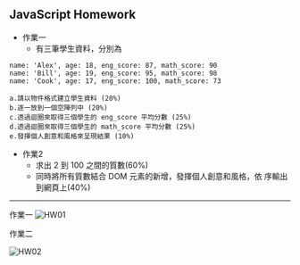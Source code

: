 ## JavaScript Homework

- 作業一
  - 有三筆學生資料，分別為
 
```
name: 'Alex', age: 18, eng_score: 87, math_score: 90
name: 'Bill', age: 19, eng_score: 95, math_score: 98
name: 'Cook', age: 17, eng_score: 100, math_score: 73
``` 


    a.請以物件格式建立學生資料 (20%)
    b.逐一放到一個空陣列中 (20%)
    c.透過迴圈來取得三個學生的 eng_score 平均分數 (25%)
    d.透過迴圈來取得三個學生的 math_score 平均分數 (25%)
    e.發揮個人創意和風格來呈現結果 (10%) 

- 作業2
  - 求出 2 到 100 之間的質數(60%)
  - 同時將所有質數結合 DOM 元素的新增，發揮個人創意和風格，依 序輸出到網頁上(40%)

---

作業一
![HW01](https://i.imgur.com/g1OeLo9.png)

作業二

![HW02](https://i.imgur.com/aoCVsxL.png)
